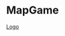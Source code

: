 # MapGame
[Logo](https://github.com/hectoruch/mapGame/blob/develop/images/cover.png?raw=true "Logo")
